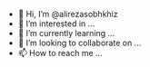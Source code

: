 - 👋 Hi, I’m @alirezasobhkhiz
- 👀 I’m interested in ...
- 🌱 I’m currently learning ...
- 💞️ I’m looking to collaborate on ...
- 📫 How to reach me ...

<!---
alirezasobhkhiz/alirezasobhkhiz is a ✨ special ✨ repository because its `README.md` (this file) appears on your GitHub profile.
You can click the Preview link to take a look at your changes.
--->
